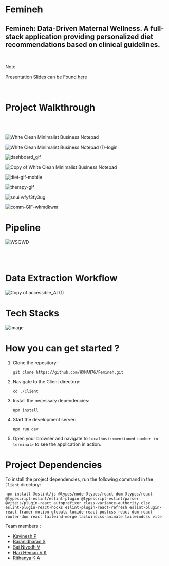 


# Femineh

## Femineh: Data-Driven Maternal Wellness. A full-stack application providing personalized diet recommendations based on clinical guidelines.

<br>

> [!NOTE]
> Presentation Slides can be Found [here](https://prezi.com/view/joNumR4LyBmTJUCGhL7s/)

<br>

# Project Walkthrough


</br>

<br>

![White Clean Minimalist Business Notepad](https://github.com/user-attachments/assets/896a4727-915c-4102-8600-37ec3c2921b9)

![White Clean Minimalist Business Notepad (1)-login](https://github.com/user-attachments/assets/5ecc71cf-ae4e-4e87-ae99-d4d0416c11e4)


![dashboard_gif](https://github.com/user-attachments/assets/390216f7-5407-43c8-a06e-041ae2221cee)

![Copy of White Clean Minimalist Business Notepad](https://github.com/user-attachments/assets/ad1739dd-84e2-4960-9ddb-7cd54061a3ae)


![diet-gif-mobile](https://github.com/user-attachments/assets/57d6420c-9750-4a20-bdd4-a8898dc82eeb)

![therapy-gif](https://github.com/user-attachments/assets/76b65ba4-81bb-4c97-8d02-424cdb29fe98)

![snui wfyf3fy3ug](https://github.com/user-attachments/assets/91e7233e-e7a5-4272-97b1-87338da1e46f)

![comm-GIF-wkmdkwm](https://github.com/user-attachments/assets/50773652-c799-47f6-a188-d08dcff33a43)


# Pipeline

![WSQWD](https://github.com/user-attachments/assets/f0aad85e-28c6-4778-8683-b1144d88d4aa)

</br>

<br>

# Data Extraction Workflow
![Copy of accessible_AI (1)](https://github.com/user-attachments/assets/7a11b250-9082-48bc-ac99-ed643061d106)


# Tech Stacks
![image](https://github.com/user-attachments/assets/2bbdd8db-5db2-4c23-ab24-66d2ddc3b6f6)



# How you can get started ?

1. Clone the repository:
    ```
    git clone https://github.com/HXMAN76/Femineh.git
    ```
2. Navigate to the Client directory:
    ```
    cd ./Client
    ```
3. Install the necessary dependencies:
    ```
    npm install
    ```
4. Start the development server:
    ```
    npm run dev
    ```
5. Open your browser and navigate to `localhost:<mentioned number in terminal>` to see the application in action.

# Project Dependencies
To install the project dependencies, run the following command in the `Client` directory:
```
npm install @eslint/js @types/node @types/react-dom @types/react @typescript-eslint/eslint-plugin @typescript-eslint/parser @vitejs/plugin-react autoprefixer class-variance-authority clsx eslint-plugin-react-hooks eslint-plugin-react-refresh eslint-plugin-react framer-motion globals lucide-react postcss react-dom react-router-dom react tailwind-merge tailwindcss-animate tailwindcss vite
```

Team members :
- [Kavinesh P](https://github.com/kavinesh11)
- [Baranidharan S](https://github.com/imbaraniii)
- [Sai Nivedh V](https://github.com/SaiNivedh26)
- [Hari Heman V K](https://github.com/HXMAN76)
- [Rithanya K A](https://github.com/rithanya08)
